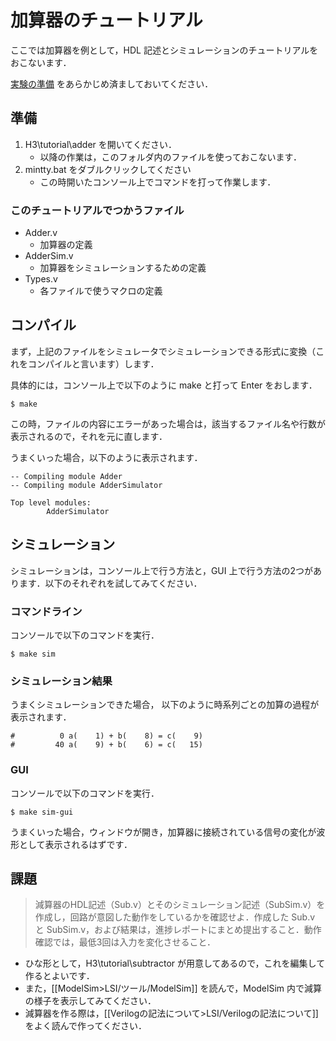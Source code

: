 # 加算器のチュートリアル

ここでは加算器を例として，HDL 記述とシミュレーションのチュートリアルをおこないます．

[実験の準備](../setup.md) をあらかじめ済ましておいてください．

## 準備

1. H3\tutorial\adder を開いてください．
    * 以降の作業は，このフォルダ内のファイルを使っておこないます．
1. mintty.bat をダブルクリックしてください
    * この時開いたコンソール上でコマンドを打って作業します．

### このチュートリアルでつかうファイル

* Adder.v
    * 加算器の定義
* AdderSim.v
    * 加算器をシミュレーションするための定義
* Types.v
    * 各ファイルで使うマクロの定義

## コンパイル

まず，上記のファイルをシミュレータでシミュレーションできる形式に変換（これをコンパイルと言います）します．

具体的には，コンソール上で以下のように make と打って Enter をおします．
```
$ make
```

この時，ファイルの内容にエラーがあった場合は，該当するファイル名や行数が表示されるので，それを元に直します．

うまくいった場合，以下のように表示されます．
```
-- Compiling module Adder
-- Compiling module AdderSimulator

Top level modules:
        AdderSimulator
```

## シミュレーション

シミュレーションは，コンソール上で行う方法と，GUI 上で行う方法の2つがあります．以下のそれぞれを試してみてください．

### コマンドライン
コンソールで以下のコマンドを実行．
```
$ make sim
```

### シミュレーション結果
うまくシミュレーションできた場合， 以下のように時系列ごとの加算の過程が表示されます．
```
#          0 a(    1) + b(    8) = c(    9)
#         40 a(    9) + b(    6) = c(   15)
```

### GUI
コンソールで以下のコマンドを実行．
```
$ make sim-gui
```

うまくいった場合，ウィンドウが開き，加算器に接続されている信号の変化が波形として表示されるはずです．
## 課題
>減算器のHDL記述（Sub.v）とそのシミュレーション記述（SubSim.v）を作成し，回路が意図した動作をしているかを確認せよ．作成した Sub.v と SubSim.v，および結果は，進捗レポートにまとめ提出すること．動作確認では，最低3回は入力を変化させること．

* ひな形として，H3\tutorial\subtractor が用意してあるので，これを編集して作るとよいです．
* また，[[ModelSim>LSI/ツール/ModelSim]] を読んで，ModelSim 内で減算の様子を表示してみてください．
* 減算器を作る際は，[[Verilogの記法について>LSI/Verilogの記法について]]をよく読んで作ってください．
